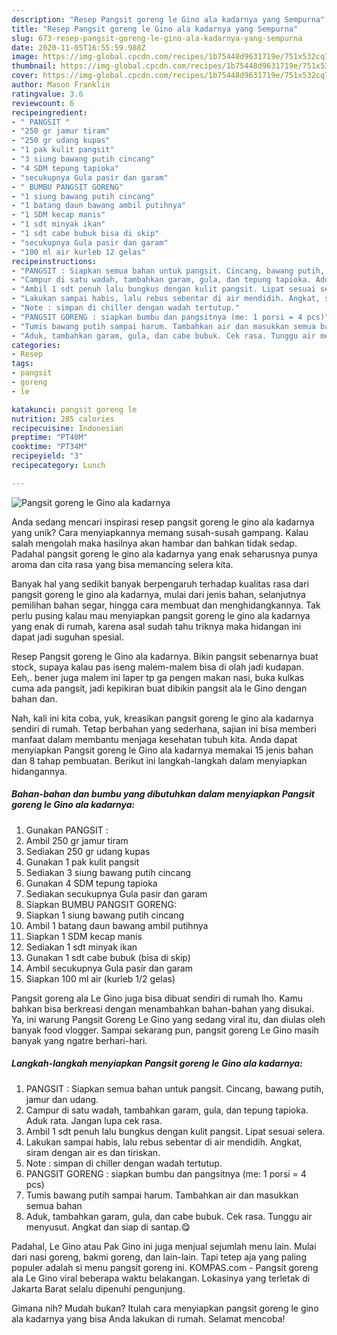 ```yaml
---
description: "Resep Pangsit goreng le Gino ala kadarnya yang Sempurna"
title: "Resep Pangsit goreng le Gino ala kadarnya yang Sempurna"
slug: 673-resep-pangsit-goreng-le-gino-ala-kadarnya-yang-sempurna
date: 2020-11-05T16:55:59.988Z
image: https://img-global.cpcdn.com/recipes/1b75448d9631719e/751x532cq70/pangsit-goreng-le-gino-ala-kadarnya-foto-resep-utama.jpg
thumbnail: https://img-global.cpcdn.com/recipes/1b75448d9631719e/751x532cq70/pangsit-goreng-le-gino-ala-kadarnya-foto-resep-utama.jpg
cover: https://img-global.cpcdn.com/recipes/1b75448d9631719e/751x532cq70/pangsit-goreng-le-gino-ala-kadarnya-foto-resep-utama.jpg
author: Mason Franklin
ratingvalue: 3.6
reviewcount: 6
recipeingredient:
- " PANGSIT "
- "250 gr jamur tiram"
- "250 gr udang kupas"
- "1 pak kulit pangsit"
- "3 siung bawang putih cincang"
- "4 SDM tepung tapioka"
- "secukupnya Gula pasir dan garam"
- " BUMBU PANGSIT GORENG"
- "1 siung bawang putih cincang"
- "1 batang daun bawang ambil putihnya"
- "1 SDM kecap manis"
- "1 sdt minyak ikan"
- "1 sdt cabe bubuk bisa di skip"
- "secukupnya Gula pasir dan garam"
- "100 ml air kurleb 12 gelas"
recipeinstructions:
- "PANGSIT : Siapkan semua bahan untuk pangsit. Cincang, bawang putih, jamur dan udang."
- "Campur di satu wadah, tambahkan garam, gula, dan tepung tapioka. Aduk rata. Jangan lupa cek rasa."
- "Ambil 1 sdt penuh lalu bungkus dengan kulit pangsit. Lipat sesuai selera."
- "Lakukan sampai habis, lalu rebus sebentar di air mendidih. Angkat, siram dengan air es dan tiriskan."
- "Note : simpan di chiller dengan wadah tertutup."
- "PANGSIT GORENG : siapkan bumbu dan pangsitnya (me: 1 porsi = 4 pcs)"
- "Tumis bawang putih sampai harum. Tambahkan air dan masukkan semua bahan"
- "Aduk, tambahkan garam, gula, dan cabe bubuk. Cek rasa. Tunggu air menyusut. Angkat dan siap di santap.😋"
categories:
- Resep
tags:
- pangsit
- goreng
- le

katakunci: pangsit goreng le 
nutrition: 285 calories
recipecuisine: Indonesian
preptime: "PT40M"
cooktime: "PT34M"
recipeyield: "3"
recipecategory: Lunch

---
```



![Pangsit goreng le Gino ala kadarnya](https://img-global.cpcdn.com/recipes/1b75448d9631719e/751x532cq70/pangsit-goreng-le-gino-ala-kadarnya-foto-resep-utama.jpg)

Anda sedang mencari inspirasi resep pangsit goreng le gino ala kadarnya yang unik? Cara menyiapkannya memang susah-susah gampang. Kalau salah mengolah maka hasilnya akan hambar dan bahkan tidak sedap. Padahal pangsit goreng le gino ala kadarnya yang enak seharusnya punya aroma dan cita rasa yang bisa memancing selera kita.

Banyak hal yang sedikit banyak berpengaruh terhadap kualitas rasa dari pangsit goreng le gino ala kadarnya, mulai dari jenis bahan, selanjutnya pemilihan bahan segar, hingga cara membuat dan menghidangkannya. Tak perlu pusing kalau mau menyiapkan pangsit goreng le gino ala kadarnya yang enak di rumah, karena asal sudah tahu triknya maka hidangan ini dapat jadi suguhan spesial.

Resep Pangsit goreng le Gino ala kadarnya. Bikin pangsit sebenarnya buat stock, supaya kalau pas iseng malem-malem bisa di olah jadi kudapan. Eeh,. bener juga malem ini laper tp ga pengen makan nasi, buka kulkas cuma ada pangsit, jadi kepikiran buat dibikin pangsit ala le Gino dengan bahan dan.


Nah, kali ini kita coba, yuk, kreasikan pangsit goreng le gino ala kadarnya sendiri di rumah. Tetap berbahan yang sederhana, sajian ini bisa memberi manfaat dalam membantu menjaga kesehatan tubuh kita. Anda dapat menyiapkan Pangsit goreng le Gino ala kadarnya memakai 15 jenis bahan dan 8 tahap pembuatan. Berikut ini langkah-langkah dalam menyiapkan hidangannya.

<!--inarticleads1-->

##### Bahan-bahan dan bumbu yang dibutuhkan dalam menyiapkan Pangsit goreng le Gino ala kadarnya:

1. Gunakan  PANGSIT :
1. Ambil 250 gr jamur tiram
1. Sediakan 250 gr udang kupas
1. Gunakan 1 pak kulit pangsit
1. Sediakan 3 siung bawang putih cincang
1. Gunakan 4 SDM tepung tapioka
1. Sediakan secukupnya Gula pasir dan garam
1. Siapkan  BUMBU PANGSIT GORENG:
1. Siapkan 1 siung bawang putih cincang
1. Ambil 1 batang daun bawang ambil putihnya
1. Siapkan 1 SDM kecap manis
1. Sediakan 1 sdt minyak ikan
1. Gunakan 1 sdt cabe bubuk (bisa di skip)
1. Ambil secukupnya Gula pasir dan garam
1. Siapkan 100 ml air (kurleb 1/2 gelas)


Pangsit goreng ala Le Gino juga bisa dibuat sendiri di rumah lho. Kamu bahkan bisa berkreasi dengan menambahkan bahan-bahan yang disukai. Ya, ini warung Pangsit Goreng Le Gino yang sedang viral itu, dan diulas oleh banyak food vlogger. Sampai sekarang pun, pangsit goreng Le Gino masih banyak yang ngatre berhari-hari. 

<!--inarticleads2-->

##### Langkah-langkah menyiapkan Pangsit goreng le Gino ala kadarnya:

1. PANGSIT : Siapkan semua bahan untuk pangsit. Cincang, bawang putih, jamur dan udang.
1. Campur di satu wadah, tambahkan garam, gula, dan tepung tapioka. Aduk rata. Jangan lupa cek rasa.
1. Ambil 1 sdt penuh lalu bungkus dengan kulit pangsit. Lipat sesuai selera.
1. Lakukan sampai habis, lalu rebus sebentar di air mendidih. Angkat, siram dengan air es dan tiriskan.
1. Note : simpan di chiller dengan wadah tertutup.
1. PANGSIT GORENG : siapkan bumbu dan pangsitnya (me: 1 porsi = 4 pcs)
1. Tumis bawang putih sampai harum. Tambahkan air dan masukkan semua bahan
1. Aduk, tambahkan garam, gula, dan cabe bubuk. Cek rasa. Tunggu air menyusut. Angkat dan siap di santap.😋


Padahal, Le Gino atau Pak Gino ini juga menjual sejumlah menu lain. Mulai dari nasi goreng, bakmi goreng, dan lain-lain. Tapi tetep aja yang paling populer adalah si menu pangsit goreng ini. KOMPAS.com - Pangsit goreng ala Le Gino viral beberapa waktu belakangan. Lokasinya yang terletak di Jakarta Barat selalu dipenuhi pengunjung. 

Gimana nih? Mudah bukan? Itulah cara menyiapkan pangsit goreng le gino ala kadarnya yang bisa Anda lakukan di rumah. Selamat mencoba!
